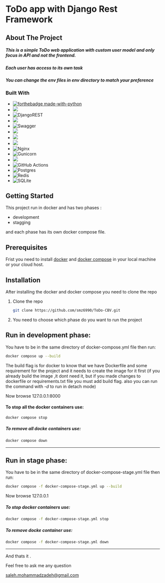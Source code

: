 # ToDo app with Django Rest Framework


<!-- ABOUT THE PROJECT -->
## About The Project

##### This is a simple ToDo web application with custom user model and only focus in API and not the frontend.
##### Each user has access to its own task
##### You can change the env files in env directory to match your preference


### Built With
* [![forthebadge made-with-python](http://ForTheBadge.com/images/badges/made-with-python.svg)](https://www.python.org/)
* ![](https://img.shields.io/badge/Django-092E20?style=for-the-badge&logo=django&logoColor=green)
* ![DjangoREST](https://img.shields.io/badge/DJANGO-REST-ff1709?style=for-the-badge&logo=django&logoColor=white&color=ff1709&labelColor=gray)
* ![](https://img.shields.io/badge/JWT-000000?style=for-the-badge&logo=JSON%20web%20tokens&logoColor=white)
* ![Swagger](https://img.shields.io/badge/-Swagger-%23Clojure?style=for-the-badge&logo=swagger&logoColor=white)
* ![](https://img.shields.io/badge/HTML5-E34F26?style=for-the-badge&logo=html5&logoColor=white)
* ![](https://img.shields.io/badge/CSS3-1572B6?style=for-the-badge&logo=css3&logoColor=white)
* ![](https://img.shields.io/badge/Bootstrap-563D7C?style=for-the-badge&logo=bootstrap&logoColor=white)
* ![Nginx](https://img.shields.io/badge/nginx-%23009639.svg?style=for-the-badge&logo=nginx&logoColor=white)
* ![Gunicorn](https://img.shields.io/badge/gunicorn-%298729.svg?style=for-the-badge&logo=gunicorn&logoColor=white)
* ![](https://img.shields.io/badge/Docker-2CA5E0?style=for-the-badge&logo=docker&logoColor=white)
* ![GitHub Actions](https://img.shields.io/badge/github%20actions-%232671E5.svg?style=for-the-badge&logo=githubactions&logoColor=white)
* ![Postgres](https://img.shields.io/badge/postgres-%23316192.svg?style=for-the-badge&logo=postgresql&logoColor=white)
* ![Redis](https://img.shields.io/badge/redis-%23DD0031.svg?style=for-the-badge&logo=redis&logoColor=white)
* ![SQLite](https://img.shields.io/badge/sqlite-%2307405e.svg?style=for-the-badge&logo=sqlite&logoColor=white)



<!-- GETTING STARTED -->
## Getting Started

This project run in docker and has two phases :
- development
- stagging

and each phase has its own docker compose file.
## Prerequisites

Frist you need to install <a href="https://docs.docker.com/engine/install/">docker</a> and <a href="https://docs.docker.com/compose/install/">docker compose</a> in your local machine or your cloud host.

## Installation
After installing the docker and docker compose you need to clone the repo
1. Clone the repo
   ```sh
   git clone https://github.com/smz6990/ToDo-CBV.git
   ```
2. You need to choose which phase do you want to run the project

## Run in development phase:
   You have to  be in the same directory of docker-compose.yml file then run:
   ```sh
   docker compose up --build
   ```
 The build flag is for docker to know that we have Dockerfile and some requirement for the project and it needs to create the image for it first (if you already build the image ,it dont need it, but if you made changes to dockerfile or requirements.txt file you must add build flag. also you can run the command with *-d* to run in detach mode)
 
 Now browse 127.0.0.1:8000
 
 #### To stop all the docker containers use:
 ```sh
 docker compose stop
 ```
 ##### To remove all docke containers use:
 ```sh
 docker compose down
 ```
 <hr>
 
 ## Run in stage phase:
   You have to  be in the same directory of docker-compose-stage.yml file then run:
   
   ```sh
   docker compose -f docker-compose-stage.yml up --build
   ```
   
   Now browse 127.0.0.1
   
 ##### To stop docker containers use:
 ```sh
 docker compose -f docker-compose-stage.yml stop
 ```
 ##### To remove docke container use:
 ```sh
 docker compose -f docker-compose-stage.yml down
 ```

<hr>


And thats it .

Feel free to ask me any question

saleh.mohammadzadeh@gmail.com

